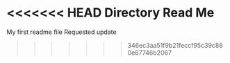 <<<<<<< HEAD
Directory Read Me
=======
My first readme file
Requested update
>>>>>>> 346ec3aa51f9b21feccf95c39c880e67746b2067

